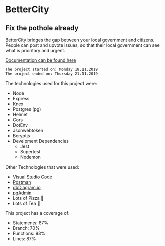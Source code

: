 # BetterCity
## Fix the pothole already

BetterCity bridges the gap between your local government and citizens.
People can post and upvote issues, so that their local government can see what is prioritary and urgent.

[Documentation can be found here](https://better-city.herokuapp.com/api/docs)

`The project started on: Monday 18.11.2019`  
`The project ended on: Thursday 21.11.2019`

The technologies used for this project were:
- Node
- Express
- Knex
- Postgres (pg)
- Helmet
- Cors
- DotEnv
- Jsonwebtoken
- Bcryptjs
- Develpment Dependencies
    - Jest
    - Supertest
    - Nodemon

Other Technologies that were used:
- [Visual Studio Code](https://code.visualstudio.com/)
- [Postman](https://www.getpostman.com/)
- [dbDiagram.io](https://dbdiagram.io)
- [pgAdmin](https://www.pgadmin.org/)
- Lots of Pizza 🍕
- Lots of Tea 🍵

This project has a coverage of:
- Statements: 87%
- Branch: 70%
- Functions: 93%
- Lines: 87%